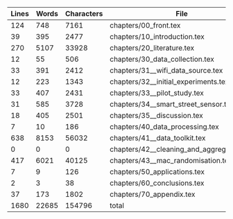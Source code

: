 Lines|Words|Characters|File
---|---|---|---
124|748|7161|chapters/00_front.tex
39|395|2477|chapters/10_introduction.tex
270|5107|33928|chapters/20_literature.tex
12|55|506|chapters/30_data_collection.tex
33|391|2412|chapters/31__wifi_data_source.tex
12|223|1343|chapters/32__initial_experiments.tex
33|407|2431|chapters/33__pilot_study.tex
31|585|3728|chapters/34__smart_street_sensor.tex
18|405|2501|chapters/35__discussion.tex
7|10|186|chapters/40_data_processing.tex
638|8153|56032|chapters/41__data_toolkit.tex
0|0|0|chapters/42__cleaning_and_aggregation.tex
417|6021|40125|chapters/43__mac_randomisation.tex
7|9|126|chapters/50_applications.tex
2|3|38|chapters/60_conclusions.tex
37|173|1802|chapters/70_appendix.tex
1680|22685|154796|total
